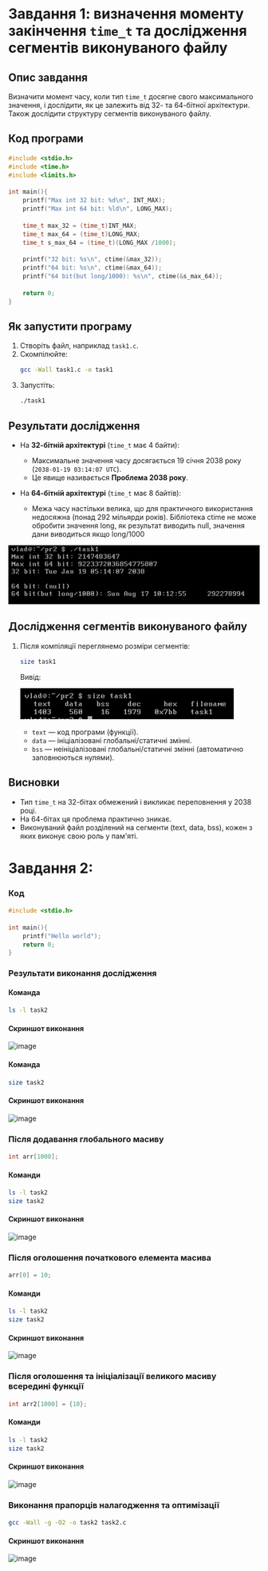 # Завдання 1: визначення моменту закінчення `time_t` та дослідження сегментів виконуваного файлу

## Опис завдання
Визначити момент часу, коли тип `time_t` досягне свого максимального значення, і дослідити, як це залежить від 32- та 64-бітної архітектури. Також дослідити структуру сегментів виконуваного файлу.

## Код програми

```c
#include <stdio.h>
#include <time.h>
#include <limits.h>

int main(){
	printf("Max int 32 bit: %d\n", INT_MAX);
	printf("Max int 64 bit: %ld\n", LONG_MAX);
	
	time_t max_32 = (time_t)INT_MAX;
	time_t max_64 = (time_t)LONG_MAX;
	time_t s_max_64 = (time_t)(LONG_MAX /1000);

	printf("32 bit: %s\n", ctime(&max_32));
	printf("64 bit: %s\n", ctime(&max_64));
	printf("64 bit(but long/1000): %s\n", ctime(&s_max_64));

	return 0;
}
```

## Як запустити програму
1. Створіть файл, наприклад `task1.c`.
2. Скомпілюйте:
   ```bash
   gcc -Wall task1.c -o task1
   ```
3. Запустіть:
   ```bash
   ./task1
   ```

## Результати дослідження

- На **32-бітній архітектурі** (`time_t` має 4 байти):
  - Максимальне значення часу досягається 19 січня 2038 року (`2038-01-19 03:14:07 UTC`).
  - Це явище називається **Проблема 2038 року**.

- На **64-бітній архітектурі** (`time_t` має 8 байтів):
  - Межа часу настільки велика, що для практичного використання недосяжна (понад 292 мільярди років).            Бібліотека ctime не може обробити значення long, як результат виводить null, значення дани виводиться 
    якщо long/1000
    
![Скриншот виконання](task1_1.png)
## Дослідження сегментів виконуваного файлу

1. Після компіляції переглянемо розміри сегментів:

   ```bash
   size task1
   ```

   Вивід:

   ![Вивід](size.png)
   

   - `text` — код програми (функції).
   - `data` — ініціалізовані глобальні/статичні змінні.
   - `bss` — неініціалізовані глобальні/статичні змінні (автоматично заповнюються нулями).
## Висновки

- Тип `time_t` на 32-бітах обмежений і викликає переповнення у 2038 році.
- На 64-бітах ця проблема практично зникає.
- Виконуваний файл розділений на сегменти (text, data, bss), кожен з яких виконує свою роль у пам'яті.


# Завдання 2:
### Код
```c
#include <stdio.h>

int main(){
	printf("Hello world");
	return 0;
}
```
### Результати виконання дослідження
#### Команда
```bash
ls -l task2
```
#### Скриншот виконання
![image](https://github.com/user-attachments/assets/d0a48be2-89f1-4559-960a-0532ba90031b)
#### Команда
```bash
size task2
```
#### Скриншот виконання
![image](https://github.com/user-attachments/assets/ad33281c-b85d-4963-a46f-bc232544c62b)

### Після додавання глобального масиву 
```c
int arr[1000];
```
#### Команди 
```bash
ls -l task2
size task2
```
#### Скриншот виконання
![image](https://github.com/user-attachments/assets/2923475e-628f-4626-bd21-e5cdae123ce7)

### Після оголошення початкового елемента масива
```c
arr[0] = 10;
```
#### Команди 
```bash
ls -l task2
size task2
```

#### Скриншот виконання
![image](https://github.com/user-attachments/assets/222b8f5b-2b25-42c4-91ab-3b378091731d)

### Після оголошення та ініціалізації великого масиву всередині функції
```c
int arr2[1000] = {10};
```
#### Команди 
```bash
ls -l task2
size task2
```

#### Скриншот виконання
![image](https://github.com/user-attachments/assets/d44f80d9-0f51-4774-bc28-08a9bc7e2545)

### Виконання прапорців налагодження та оптимізації
```bash
gcc -Wall -g -O2 -o task2 task2.c
```
#### Скриншот виконання

![image](https://github.com/user-attachments/assets/807f0ebd-1b3b-4423-ae13-d0d954e99610)











